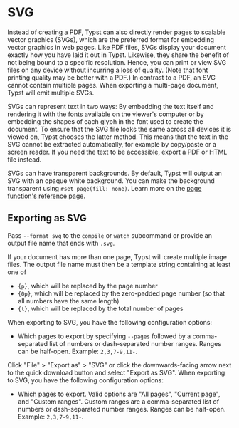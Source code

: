 # SVG

Instead of creating a PDF, Typst can also directly render pages to scalable vector graphics (SVGs), which are the preferred format for embedding vector graphics in web pages. Like PDF files, SVGs display your document exactly how you have laid it out in Typst. Likewise, they share the benefit of not being bound to a specific resolution. Hence, you can print or view SVG files on any device without incurring a loss of quality. (Note that font printing quality may be better with a PDF.) In contrast to a PDF, an SVG cannot contain multiple pages. When exporting a multi-page document, Typst will emit multiple SVGs.

SVGs can represent text in two ways: By embedding the text itself and rendering it with the fonts available on the viewer's computer or by embedding the shapes of each glyph in the font used to create the document. To ensure that the SVG file looks the same across all devices it is viewed on, Typst chooses the latter method. This means that the text in the SVG cannot be extracted automatically, for example by copy/paste or a screen reader. If you need the text to be accessible, export a PDF or HTML file instead.

SVGs can have transparent backgrounds. By default, Typst will output an SVG with an opaque white background. You can make the background transparent using `#set page(fill: none)`. Learn more on the [page function's reference page](/docs/reference/layout/page/#parameters-fill).

## Exporting as SVG

Pass `--format svg` to the `compile` or `watch` subcommand or provide an output file name that ends with `.svg`.

If your document has more than one page, Typst will create multiple image files. The output file name must then be a template string containing at least one of

- `{p}`, which will be replaced by the page number
- `{0p}`, which will be replaced by the zero-padded page number (so that all numbers have the same length)
- `{t}`, which will be replaced by the total number of pages

When exporting to SVG, you have the following configuration options:

- Which pages to export by specifying `--pages` followed by a comma-separated list of numbers or dash-separated number ranges. Ranges can be half-open. Example: `2,3,7-9,11-`.

Click "File" > "Export as" > "SVG" or click the downwards-facing arrow next to the quick download button and select "Export as SVG". When exporting to SVG, you have the following configuration options:

- Which pages to export. Valid options are "All pages", "Current page", and "Custom ranges". Custom ranges are a comma-separated list of numbers or dash-separated number ranges. Ranges can be half-open. Example: `2,3,7-9,11-`.
